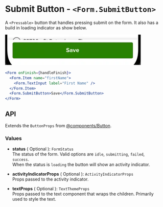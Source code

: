 # Submit Button - `<Form.SubmitButton>`

A `<Pressable>` button that handles pressing submit on the form. It also has a build in loading indicator as show below.

![Form submit button](./images/form_submit_button.webp)

```jsx
<Form onFinish={handleFinish}>
  <Form.Item name="firstName">
    <Form.TextInput label="First Name" />
  </Form.Item>
  <Form.SubmitButton>Save</Form.SubmitButton>
</Form>
```

## API

Extends the `ButtonProps` from [@components/Button](../../../Button/index.tsx).

### Values

- **status** ( Optional ): `FormStatus`<br />
  The status of the form. Valid options are `idle`, `submitting`, `failed`, `success`.<br />
  When the status is `loading` the button will show an activity indicator.

- **activityIndicatorProps** ( Optional ): `ActivityIndicatorProps`<br />
  Props passed to the activity indicator.

- **textProps** ( Optional ): `TextThemeProps`<br />
  Props passed to the text component that wraps the children. Primarily used to style the text.